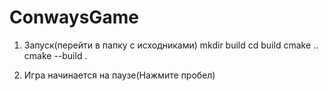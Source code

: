 # ConwaysGame

1) Запуск(перейти в папку с исходниками)
    mkdir build
    cd build
    cmake ..    
    cmake --build .

2) Игра начинается на паузе(Нажмите пробел)
